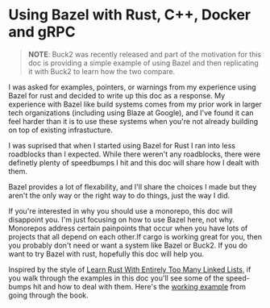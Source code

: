 # Using Bazel with Rust, C++, Docker and gRPC

> **NOTE**: Buck2 was recently released and part of the motivation for this doc
> is providing a simple example of using Bazel and then replicating it with Buck2
> to learn how the two compare.

I was asked for examples, pointers, or warnings from my experience using Bazel
for rust and decided to write up this doc as a response. My experience with
Bazel like build systems comes from my prior work in larger tech
organizations (including using Blaze at Google), and I've found it can feel
harder than it is to use these systems when you're not already building on top
of existing infrastucture.

I was suprised that when I started using Bazel for Rust I ran into less roadblocks
than I expected. While there weren't any roadblocks, there were definetly plenty of
speedbumps I hit and this doc will share how I dealt with them.

Bazel provides a lot of flexability, and I'll share the choices I made but they aren't
the only way or the right way to do things, just the way I did.

If you're interested in why you should use a monorepo, this doc will disappoint you.
I'm just focusing on how to use Bazel here, not why. Monorepos address certain painpoints
that occur when you have lots of projects that all depend on each other.If cargo is working
great for you, then you probably don't need or want a system like Bazel or Buck2. If you do want
to try Bazel with rust, hopefully this doc will help you.

Inspired by the style of [Learn Rust With Entirely Too Many Linked Lists](https://rust-unofficial.github.io/too-many-lists/), if you walk through the examples in this doc you'll see some of the speed-bumps hit and how to deal with them. Here's the [working example](https://github.com/Heeten/hello-monorepo-bazel-example) from going through the book.